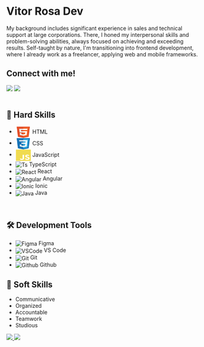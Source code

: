# Vitor Rosa Dev

My background includes significant experience in sales and technical support at large corporations. There, I honed my interpersonal skills and problem-solving abilities, always focused on achieving and exceeding results. Self-taught by nature, I'm transitioning into frontend development, where I already work as a freelancer, applying web and mobile frameworks.

## Connect with me!
 
<div>
  <a href="https://www.linkedin.com/in/vitorrosadev" target="_blank"><img src="https://img.shields.io/badge/-LinkedIn-%230077B5?style=for-the-badge&logo=linkedin&logoColor=white" target="_blank"></a>   
  <a href = "mailto:vitor.rosa.dev@outlook.com"><img src="https://img.shields.io/badge/Microsoft_Outlook-0078D4?style=for-the-badge&logo=microsoft-outlook&logoColor=white" target="_blank"></a>
</div>

<br>

## 🧠 Hard Skills
    
-  <img align="center" alt="HTML" height="30" width="40" src="https://raw.githubusercontent.com/devicons/devicon/master/icons/html5/html5-original.svg"> HTML <br>
-  <img align="center" alt="CSS" height="30" width="40" src="https://raw.githubusercontent.com/devicons/devicon/master/icons/css3/css3-original.svg"> CSS <br>
-  <img align="center" alt="Js" height="30" width="40" src="https://raw.githubusercontent.com/devicons/devicon/master/icons/javascript/javascript-plain.svg"> JavaScript <br>
-  <img align="center" alt="Ts" height="30" width="40"  src="https://cdn.jsdelivr.net/gh/devicons/devicon@latest/icons/typescript/typescript-original.svg"> TypeScript <br>
-  <img align="center" alt="React" height="30" width="40"  src="https://cdn.jsdelivr.net/gh/devicons/devicon@latest/icons/react/react-original-wordmark.svg"> React <br>
-  <img align="center" alt="Angular" height="30" width="40"  src="https://cdn.jsdelivr.net/gh/devicons/devicon@latest/icons/angularjs/angularjs-original.svg"> Angular <br>
-  <img align="center" alt="Ionic" height="30" width="40"  src="https://cdn.jsdelivr.net/gh/devicons/devicon@latest/icons/ionic/ionic-original.svg"> Ionic <br>
-  <img align="center" alt="Java" height="30" width="40"  src="https://cdn.jsdelivr.net/gh/devicons/devicon@latest/icons/java/java-original.svg"> Java <br>


<br>

## 🛠 Development Tools

-  <img align="center" alt="Figma" height="30" width="40" src="https://cdn.jsdelivr.net/gh/devicons/devicon@latest/icons/figma/figma-original.svg"> Figma <br>
-  <img align="center" alt="VSCode" height="30" width="40" src="https://cdn.jsdelivr.net/gh/devicons/devicon@latest/icons/vscode/vscode-original.svg"> VS Code <br>
-  <img align="center" alt="Git" height="30" width="40"  src="https://cdn.jsdelivr.net/gh/devicons/devicon@latest/icons/git/git-original.svg"> Git <br>
-  <img align="center" alt="Github" height="30" width="40" src="https://cdn.jsdelivr.net/gh/devicons/devicon@latest/icons/github/github-original.svg"> Github <br>

## 🤝 Soft Skills

- Communicative <br>
- Organized <br>
- Accountable <br>
- Teamwork <br>
- Studious <br>

<div>
   <a href="https://github.com/VitorRosaDev">
   <img height="180em" src="https://github-readme-stats.vercel.app/api?username=VitorRosaDev&show_icons=true&theme=dracula&include_all_commits=true&count_private=true"/>
   <img height="180em" src="https://github-readme-stats.vercel.app/api/top-langs/?username=VitorRosaDev&layout=compact&langs_count=6&theme=dracula"/>
</div>

